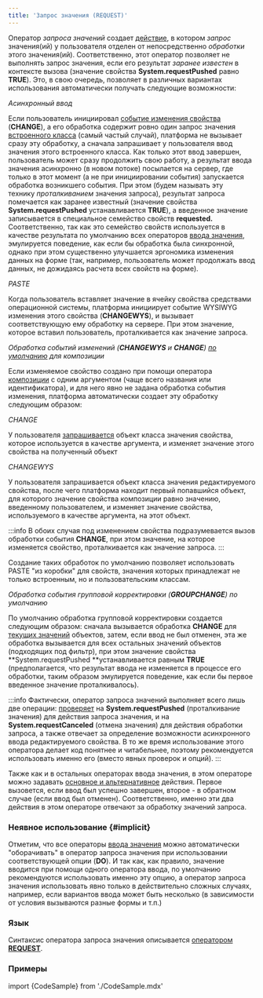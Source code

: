 ```yaml
---
title: 'Запрос значения (REQUEST)'
---
```


Оператор *запроса значений* создает [действие](Actions.md), в котором *запрос* значения(ий) у пользователя отделен от непосредственно *обработки* этого значения(ий). Соответственно, этот оператор позволяет не выполнять запрос значения, если его результат *заранее известен* в контексте вызова (значение свойства **System.requestPushed** равно **TRUE**). Это, в свою очередь, позволяет в различных вариантах использования автоматически получать следующие возможности:

*Асинхронный ввод*

Если пользователь инициировал [событие изменения](Form_events.md)[ свойства](Form_events.md) (**CHANGE**), а его обработка содержит ровно один запрос значения [встроенного класса](Built-in_classes.md) (самый частый случай), платформа не вызывает сразу эту обработку, а сначала запрашивает у пользователя ввод значения этого встроенного класса. Как только этот ввод завершен, пользователь может сразу продолжить свою работу, а результат ввода значения асинхронно (в новом потоке) посылается на сервер, где только в этот момент (а не при инициировании события) запускается обработка возникшего события. При этом (будем называть эту технику *проталкиванием* значения запроса), результат запроса помечается как заранее известный (значение свойства **System.requestPushed** устанавливается **TRUE**), а введенное значение записывается в специальное семейство свойств **requested.** Соответственно, так как это семейство свойств используется в качестве результата по умолчанию всех операторов [ввода значения](Value_input.md), эмулируется поведение, как если бы обработка была синхронной, однако при этом существенно улучшается эргономика изменения данных на форме (так, например, пользователь может продолжать ввод данных, не дожидаясь расчета всех свойств на форме).

*PASTE*

Когда пользователь вставляет значение в ячейку свойства средствами операционной системы, платформа инициирует событие WYSIWYG изменения этого свойства (**CHANGEWYS**), и вызывает соответствующую ему обработку на сервере. При этом значение, которое вставил пользователь, проталкивается как значение запроса.

*Обработка событий изменений (**CHANGEWYS** и **CHANGE**) [по умолчанию](Form_events.md#default) для композиции*

Если изменяемое свойство создано при помощи оператора [композиции](Composition_JOIN_.md) с одним аргументом (чаще всего названия или идентификатора), и для него явно не задана обработка события изменения, платформа автоматически создает эту обработку следующим образом: 

*CHANGE*

У пользователя [запрашивается](Form_events.md#queryValue-broken) объект класса значения свойства, которое используется в качестве аргумента, и изменяет значение этого свойства на полученный объект 

*CHANGEWYS*

У пользователя запрашивается объект класса значения редактируемого свойства, после чего платформа находит первый попавшийся объект, для которого значение свойства композиции равно значению, введенному пользователем, и изменяет значение свойства, используемого в качестве аргумента, на этот объект.


:::info
В обоих случая под изменением свойства подразумевается вызов обработки события **CHANGE**, при этом значение, на которое изменяется свойство, проталкивается как значение запроса.
:::

Создание таких обработок по умолчанию позволяет использовать PASTE "из коробки" для свойств, значения которых принадлежат не только встроенным, но и пользовательским классам.

*Обработка события групповой корректировки (**GROUPCHANGE**) по умолчанию*

По умолчанию обработка групповой корректировки создается следующим образом: сначала вызывается обработка **CHANGE** для [текущих значений](Form_structure.md#currentObject-broken) объектов, затем, если ввод не был отменен, эта же обработка вызывается для всех остальных значений объектов (подходящих под фильтр), при этом значение свойства **System.requestPushed **устанавливается равным **TRUE** (предполагается, что результат ввода не изменяется в процессе его обработки, таким образом эмулируется поведение, как если бы первое введенное значение проталкивалось).


:::info
Фактически, оператор запроса значений выполняет всего лишь две операции: [проверяет](Branching_CASE_IF_MULTI_.md) на **System.requestPushed** (проталкивание значения) для действия запроса значения, и на **System.requestCanceled** (отмена значения) для действия обработки запроса, а также отвечает за определение возможности асинхронного ввода редактируемого свойства. В то же время использование этого оператора делает код понятнее и читабельнее, поэтому рекомендуется использовать именно его (вместо явных проверок и опций).
:::

Также как и в остальных операторах ввода значения, в этом операторе можно задавать [основное и альтернативное](Value_input.md) действия. Первое вызовется, если ввод был успешно завершен, второе - в обратном случае (если ввод был отменен). Соответственно, именно эти два действия в этом операторе отвечают за обработку значений запроса.

### Неявное использование {#implicit}

Отметим, что все операторы [ввода значения](Value_input.md) можно автоматически "оборачивать" в оператор запроса значения при использовании соответствующей опции (**DO**). И так как, как правило, значение вводится при помощи одного оператора ввода, по умолчанию рекомендуются использовать именно эту опцию, а оператор запроса значения использовать явно только в действительно сложных случаях, например, если вариантов ввода может быть несколько (в зависимости от условия вызываются разные формы и т.п.)

### Язык

Синтаксис оператора запроса значения описывается [оператором **REQUEST**](REQUEST_operator.md).

### Примеры

import {CodeSample} from './CodeSample.mdx'

<CodeSample url="https://ru-documentation.lsfusion.org/sample?file=ActionSample&block=request"/>
